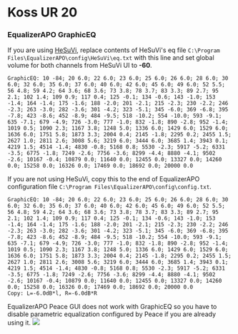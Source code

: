 # Koss UR 20
### EqualizerAPO GraphicEQ
If you are using [HeSuVi](https://sourceforge.net/projects/hesuvi/), replace contents of HeSuVi's eq file `C:\Program Files\EqualizerAPO\config\HeSuVi\eq.txt` with this line and set global volume for both channels from HeSuVi UI to **-60**.
```
GraphicEQ: 10 -84; 20 6.0; 22 6.0; 23 6.0; 25 6.0; 26 6.0; 28 6.0; 30 6.0; 32 6.0; 35 6.0; 37 6.0; 40 6.0; 42 6.0; 45 6.0; 49 6.0; 52 5.5; 56 4.8; 59 4.2; 64 3.6; 68 3.6; 73 3.8; 78 3.7; 83 3.3; 89 2.7; 95 2.1; 102 1.4; 109 0.9; 117 0.4; 125 -0.1; 134 -0.6; 143 -1.0; 153 -1.4; 164 -1.4; 175 -1.6; 188 -2.0; 201 -2.1; 215 -2.3; 230 -2.2; 246 -2.3; 263 -3.0; 282 -3.6; 301 -4.2; 323 -5.1; 345 -6.0; 369 -6.8; 395 -7.8; 423 -8.6; 452 -8.9; 484 -9.5; 518 -10.2; 554 -10.0; 593 -9.1; 635 -7.1; 679 -4.9; 726 -3.0; 777 -1.0; 832 -1.8; 890 -2.8; 952 -1.4; 1019 0.5; 1090 2.3; 1167 3.8; 1248 5.0; 1336 6.0; 1429 6.0; 1529 6.0; 1636 6.0; 1751 5.8; 1873 3.3; 2004 0.4; 2145 -1.8; 2295 0.2; 2455 1.5; 2627 1.0; 2811 2.6; 3008 5.6; 3219 6.0; 3444 6.0; 3685 1.4; 3943 0.1; 4219 1.5; 4514 -1.4; 4830 -0.8; 5168 0.8; 5530 -2.3; 5917 -5.2; 6331 -3.5; 6775 -1.8; 7249 -2.6; 7756 -3.6; 8299 -4.4; 8880 -4.1; 9502 -2.6; 10167 -0.4; 10879 0.0; 11640 0.0; 12455 0.0; 13327 0.0; 14260 0.0; 15258 0.0; 16326 0.0; 17469 0.0; 18692 0.0; 20000 0.0
```
If you are not using HeSuVi, copy this to the end of EqualizerAPO configuration file `C:\Program Files\EqualizerAPO\config\config.txt`.
```
GraphicEQ: 10 -84; 20 6.0; 22 6.0; 23 6.0; 25 6.0; 26 6.0; 28 6.0; 30 6.0; 32 6.0; 35 6.0; 37 6.0; 40 6.0; 42 6.0; 45 6.0; 49 6.0; 52 5.5; 56 4.8; 59 4.2; 64 3.6; 68 3.6; 73 3.8; 78 3.7; 83 3.3; 89 2.7; 95 2.1; 102 1.4; 109 0.9; 117 0.4; 125 -0.1; 134 -0.6; 143 -1.0; 153 -1.4; 164 -1.4; 175 -1.6; 188 -2.0; 201 -2.1; 215 -2.3; 230 -2.2; 246 -2.3; 263 -3.0; 282 -3.6; 301 -4.2; 323 -5.1; 345 -6.0; 369 -6.8; 395 -7.8; 423 -8.6; 452 -8.9; 484 -9.5; 518 -10.2; 554 -10.0; 593 -9.1; 635 -7.1; 679 -4.9; 726 -3.0; 777 -1.0; 832 -1.8; 890 -2.8; 952 -1.4; 1019 0.5; 1090 2.3; 1167 3.8; 1248 5.0; 1336 6.0; 1429 6.0; 1529 6.0; 1636 6.0; 1751 5.8; 1873 3.3; 2004 0.4; 2145 -1.8; 2295 0.2; 2455 1.5; 2627 1.0; 2811 2.6; 3008 5.6; 3219 6.0; 3444 6.0; 3685 1.4; 3943 0.1; 4219 1.5; 4514 -1.4; 4830 -0.8; 5168 0.8; 5530 -2.3; 5917 -5.2; 6331 -3.5; 6775 -1.8; 7249 -2.6; 7756 -3.6; 8299 -4.4; 8880 -4.1; 9502 -2.6; 10167 -0.4; 10879 0.0; 11640 0.0; 12455 0.0; 13327 0.0; 14260 0.0; 15258 0.0; 16326 0.0; 17469 0.0; 18692 0.0; 20000 0.0
Copy: L=-6.0dB*l, R=-6.0dB*R
```
EqualizerAPO Peace GUI does not work with GraphicEQ so you have to disable parametric equalization configured by Peace if you are already using it.
![](https://raw.githubusercontent.com/jaakkopasanen/AutoEq/master/results/SBAF-Serious/headphoncecom/onear/Koss%20UR%2020/Koss%20UR%2020.png)
